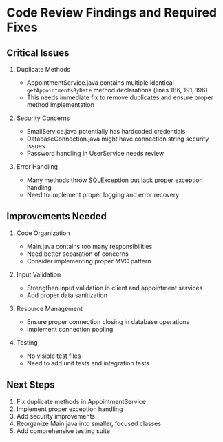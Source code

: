 # Code Review Findings and Required Fixes

## Critical Issues
1. Duplicate Methods
   - AppointmentService.java contains multiple identical `getAppointmentsByDate` method declarations (lines 186, 191, 196)
   - This needs immediate fix to remove duplicates and ensure proper method implementation

2. Security Concerns
   - EmailService.java potentially has hardcoded credentials
   - DatabaseConnection.java might have connection string security issues
   - Password handling in UserService needs review

3. Error Handling
   - Many methods throw SQLException but lack proper exception handling
   - Need to implement proper logging and error recovery

## Improvements Needed
1. Code Organization
   - Main.java contains too many responsibilities
   - Need better separation of concerns
   - Consider implementing proper MVC pattern

2. Input Validation
   - Strengthen input validation in client and appointment services
   - Add proper data sanitization

3. Resource Management
   - Ensure proper connection closing in database operations
   - Implement connection pooling

4. Testing
   - No visible test files
   - Need to add unit tests and integration tests

## Next Steps
1. Fix duplicate methods in AppointmentService
2. Implement proper exception handling
3. Add security improvements
4. Reorganize Main.java into smaller, focused classes
5. Add comprehensive testing suite